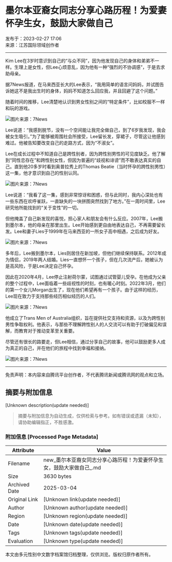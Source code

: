 # 墨尔本亚裔女同志分享心路历程！为爱妻怀孕生女，鼓励大家做自己

发布于：2023-02-27 17:06  
来源：江苏国际领域创作者

---

Kim Lee在3岁时意识到自己的“与众不同”，因为他发现自己的身体和弟弟不一样。生理上是女性，但Lee心烦意乱，因为他有一种“强烈的不协调感”，于是去求助母亲。

据7News报道，在马来西亚长大的Lee表示，“我用简单的语言问妈妈，并试图告诉她这不是我出生时的身体，妈妈不知道怎么回应我，并且回避了这个问题。”

随着时间的推移，Lee清楚地认识到男女性别之间的“特定条件”，比如校服不一样和玩的游戏。

![图片来源：7News](https://7news.com.au/static/7news/images/20220224-wm-lee1.jpg)

Lee说道：“我感到脱节，没有一个空间能让我完全做自己，到了6岁我发现，我会被女生吸引。”为了能够被周围社会所接受，Lee留长发，穿裙子，尽管这让他感到难过。他被告知要改变自己的走路方式，因为“不淑女”。

Lee在成长过程中不知道自己是跨性别者，因为跨性别男性的可见度缺乏。他了解到“同性恋存在”和跨性别女性，但因为普遍的“歧视和诽谤”而不敢表达真实的自己。直到他20多岁时看到奥普拉秀上的Thomas Beatie（当时怀孕的跨性别男性）这一集，他才意识到自己的性别认同。

![图片来源：7News](https://7news.com.au/static/7news/images/20220224-wm-lee2.jpg)

Lee说道：“我看了这一集，感到非常惊讶和困惑，但与此同时，我内心深处也有一些东西在欢呼雀跃，一直缺失的一块拼图突然找到了地方。”在一周时间里，Lee研究他所能找到的“关于变性”的一切。

但他掩盖了自己新发现的喜悦，担心家人和朋友会有什么反应。2007年，Lee搬到墨尔本，他的母亲在那里出生。Lee开始感到更自由地表达自己，不再需要留长发。Lee和妻子Lies于1999年在马来西亚的一所女子高中相遇，之后成为好友。

![图片来源：7News](https://7news.com.au/static/7news/images/20220224-wm-lee3.jpg)

多年后，Lee搬到墨尔本，Lies则居住在新加坡，但他们继续保持联系。2012年成为情侣，2019年两人结婚。Lies一直想怀一个孩子，但在几次流产后，她被认为是高风险，于是Lee决定自己怀孕。

因此在2020年4月，Lee停止注射荷尔蒙，试图通过试管婴儿受孕。在他成为父亲的整个过程中，Lee面临着一些歧视性的时刻，也有暖心时刻。2022年3月，他们的第一个女儿Morgan出生了，现在他们希望再有一个孩子。由于这样的经历，Lee现在致力于支持那些经历相似经历的人们。

![图片来源：7News](https://7news.com.au/static/7news/images/20220224-wm-lee4.jpg)

他成立了Trans Men of Australia组织，旨在提供社交支持和资源，以及为跨性别男性争取权利。他表示，与那些不理解跨性别人的人交流可以有助于打破偏见和误解，而教育对于推动变革至关重要。

尽管还有很长的路要走，但Lee相信，通过分享自己的故事，他可以鼓励更多人成为真正的自己，并在他们的旅程中找到幸福和接纳。

![图片来源：7News](https://7news.com.au/static/7news/images/20220224-wm-lee5.jpg)

---

免责声明：本内容来自腾讯平台创作者，不代表腾讯新闻或腾讯网的观点和立场。
<!-- tcd_original_link https://new.qq.com/rain/a/20230227A0684V00 -->


## 摘要与附加信息

<!-- tcd_abstract -->
[Unknown description(update needed)]
<!-- tcd_abstract_end -->

> 摘要与附加信息为自动生成，仅供检索与参考。如有错误或遗漏（未知），请协助编辑指正，不胜感激。

### 附加信息 [Processed Page Metadata]

| Attribute       | Value                                  |
|-----------------|----------------------------------------|
| Filename        | new_墨尔本亚裔女同志分享心路历程！为爱妻怀孕生女，鼓励大家做自己_.md                             |
| Size            | 3630 bytes                           |
| Archived Date   | 2025-03-04                             |
| Original Link   | [Unknown link(update needed)]                       |
| Author          | [Unknown author(update needed)]                               |
| Region          | [Unknown region(update needed)]                               |
| Date            | [Unknown date(update needed)]                                 |
| Tags            | [Unknown tags(update needed)]                                 |
| Evaluation            | [Unknown type(update needed)]                                 |
<!-- tcd_table_end -->

本文由多元性别中文数字档案馆归档整理，仅供浏览。版权归原作者所有。
